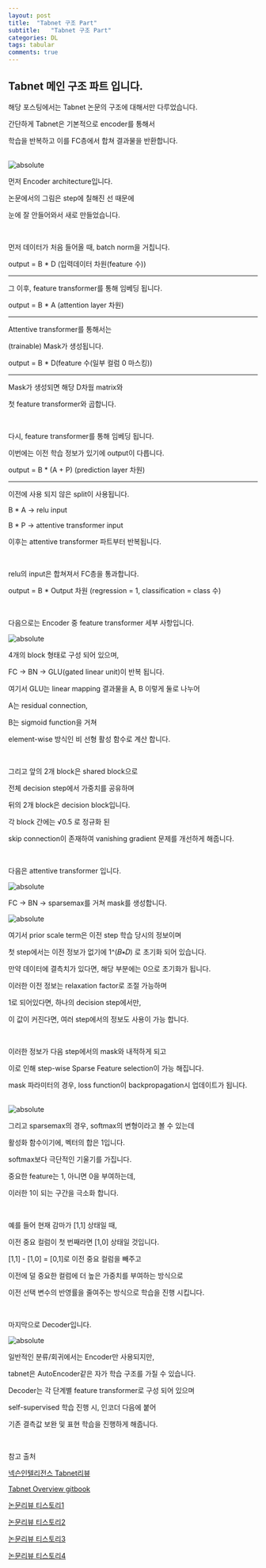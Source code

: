 ```yaml
---
layout: post
title:  "Tabnet 구조 Part"
subtitle:   "Tabnet 구조 Part"
categories: DL
tags: tabular
comments: true
---
```


## Tabnet 메인 구조 파트 입니다.

해당 포스팅에서는 Tabnet 논문의 구조에 대해서만 다루었습니다.

간단하게 Tabnet은 기본적으로 encoder를 통해서 

학습을 반복하고 이를 FC층에서 합쳐 결과물을 반환합니다.

<br/>

<img data-action="zoom" src='{{ "/assets/img/tabnet/encoder.PNG" | relative_url }}' alt='absolute'>

먼저 Encoder architecture입니다.

논문에서의 그림은 step에 칠해진 선 때문에

눈에 잘 안들어와서 새로 만들었습니다.

<br/>

먼저 데이터가 처음 들어올 때, batch norm을 거칩니다. 

output = B * D (입력데이터 차원(feature 수))

-----------------

그 이후, feature transformer를 통해 임베딩 됩니다.

output = B * A (attention layer 차원)

-----------------

Attentive transformer를 통해서는

(trainable) Mask가 생성됩니다.

output = B * D(feature 수(일부 컬럼 0 마스킹))

-----------------

Mask가 생성되면 해당 D차웜 matrix와

첫 feature transformer와 곱합니다.

<br/>

다시, feature transformer를 통해 임베딩 됩니다.

이번에는 이전 학습 정보가 있기에 output이 다릅니다.

output = B * (A + P) (prediction layer 차원)

-----------------

이전에 사용 되지 않은 split이 사용됩니다.

B * A -> relu input

B * P -> attentive transformer input

이후는 attentive transformer 파트부터 반복됩니다.

<br/>

relu의 input은 합쳐져서 FC층을 통과합니다.

output = B * Output 차원 (regression = 1, classification = class 수)

<br/>

다음으로는 Encoder 중 feature transformer 세부 사항입니다.

<img data-action="zoom" src='{{ "/assets/img/tabnet/feature_transformer.PNG" | relative_url }}' alt='absolute'>

4개의 block 형태로 구성 되어 있으며,

FC -> BN -> GLU(gated linear unit)이 반복 됩니다.

여기서 GLU는 linear mapping 결과물을 A, B 이렇게 둘로 나누어

A는 residual connection,

B는 sigmoid function을 거쳐

element-wise 방식인 비 선형 활성 함수로 계산 합니다.

<br/>

그리고 앞의 2개 block은 shared block으로 

전체 decision step에서 가중치를 공유하며

뒤의 2개 block은 decision block입니다.

각 block 간에는 √0.5 로 정규화 된

skip connection이 존재하여 vanishing gradient 문제를 개선하게 해줍니다.

<br/>

다음은 attentive transformer 입니다.

<img data-action="zoom" src='{{ "/assets/img/tabnet/attentive_transformer.PNG" | relative_url }}' alt='absolute'>

FC -> BN -> sparsemax를 거쳐 mask를 생성합니다.

<img data-action="zoom" src='{{ "/assets/img/tabnet/mask_def.PNG" | relative_url }}' alt='absolute'>

여기서 prior scale term은 이전 step 학습 당시의 정보이며

첫 step에서는 이전 정보가 없기에 1^(𝐵∗𝐷) 로 초기화 되어 있습니다.

만약 데이터에 결측치가 있다면, 해당 부분에는 0으로 초기화가 됩니다.

이러한 이전 정보는 relaxation factor로 조절 가능하며

1로 되어있다면, 하나의 decision step에서만,

이 값이 커진다면, 여러 step에서의 정보도 사용이 가능 합니다.

<br/>

이러한 정보가 다음 step에서의 mask와 내적하게 되고

이로 인해 step-wise Sparse Feature selection이 가능 해집니다.

mask 파라미터의 경우, loss function이 backpropagation시 업데이트가 됩니다.

<br/>

<img data-action="zoom" src='{{ "/assets/img/tabnet/sparsemax.PNG" | relative_url }}' alt='absolute'>

그리고 sparsemax의 경우, softmax의 변형이라고 볼 수 있는데

활성화 함수이기에, 벡터의 합은 1입니다.

softmax보다 극단적인 기울기를 가집니다.

중요한 feature는 1, 아니면 0을 부여하는데,

이러한 1이 되는 구간을 극소화 합니다.

<br/>

예를 들어 현재 감마가 [1,1] 상태일 때,

이전 중요 컬럼이 첫 번째라면 [1,0] 상태일 것입니다.

[1,1] - [1,0] = [0,1]로 이전 중요 컬럼을 빼주고

이전에 덜 중요한 컬럼에 더 높은 가중치를 부여하는 방식으로

이전 선택 변수의 반영률을 줄여주는 방식으로 학습을 진행 시킵니다.

<br/>

마지막으로 Decoder입니다.

<img data-action="zoom" src='{{ "/assets/img/tabnet/decoder.PNG" | relative_url }}' alt='absolute'>

일반적인 분류/회귀에서는 Encoder만 사용되지만,

tabnet은 AutoEncoder같은 자가 학습 구조를 가질 수 있습니다.

Decoder는 각 단계별 feature transformer로 구성 되어 있으며

self-supervised 학습 진행 시, 인코더 다음에 붙어

기존 결측값 보완 및 표현 학습을 진행하게 해줍니다.

<br/>

참고 출처

[넥슨인텔리전스 Tabnet리뷰](https://www.intelligencelabs.tech/3ac72939-db45-4804-9b9d-3ec2c08ef504)

[Tabnet Overview gitbook](https://housekdk.gitbook.io/ml/ml/tabular/tabnet-overview)

[논문리뷰 티스토리1](https://huidea.tistory.com/292)

[논문리뷰 티스토리2](https://wsshin.tistory.com/5)

[논문리뷰 티스토리3](https://slowsteadystat.tistory.com/23)

[논문리뷰 티스토리4](https://today-1.tistory.com/54)